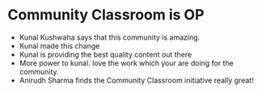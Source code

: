 # Community Classroom is OP

- Kunal Kushwaha says that this community is amazing.
- Kunal made this change
- Kunal is providing the best quality content out there
- More power to kunal. love the work which your are doing for the community.
- Anirudh Sharma finds the Community Classroom initiative really great!
